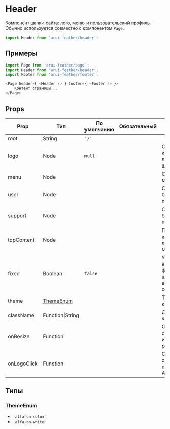 # Header

Компонент шапки сайта: лого, меню и пользовательский профиль.
Обычно используется совместно с компонентом `Page`.

```javascript
import Header from 'arui-feather/header';
```

## Примеры


```javascript
import Page from 'arui-feather/page';
import Header from 'arui-feather/header';
import Footer from 'arui-feather/footer';

<Page header={ <Header /> } footer={ <Footer /> }>
    Контент страницы...
</Page>
```



## Props


| Prop  | Тип  | По умолчанию | Обязательный | Описание |
| ----- | ---- | ------------ | ------------ |----------|
| root | String | `'/'`  |  |  |
| logo | Node | `null`  |  | Содержимое кастомного логотипа в шапке |
| menu | Node |  |  | Содержимое меню в шапке |
| user | Node |  |  | Содержимое блока пользователя |
| support | Node |  |  | Содержимое блока контактов поддержки |
| topContent | Node |  |  | Произвольный контент над логотипом и меню |
| fixed | Boolean | `false`  |  | Управление возможностью фиксирования шапки к верхнему краю окна |
| theme | [ThemeEnum](#ThemeEnum) |  |  | Тема компонента |
| className | Function\|String |  |  | Дополнительный класс |
| onResize | Function |  |  | Обработчик события изменение размера шапки |
| onLogoClick | Function |  |  | Обработчик события клика по логотипу Альфа-Банк |







## Типы






### <a id="ThemeEnum"></a>ThemeEnum

 * `'alfa-on-color'`
 * `'alfa-on-white'`



